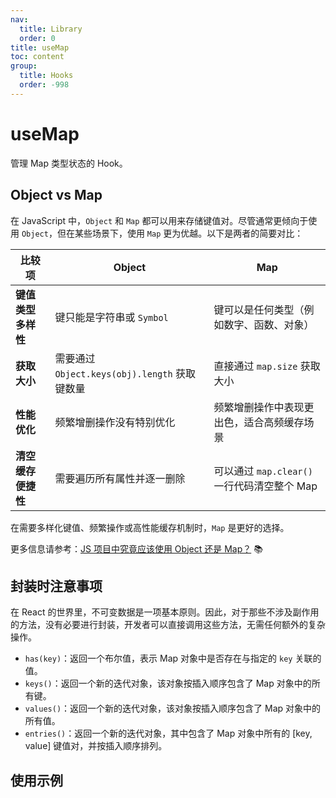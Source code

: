 ```yaml
---
nav:
  title: Library
  order: 0
title: useMap
toc: content
group:
  title: Hooks
  order: -998
---
```


# useMap

管理 Map 类型状态的 Hook。

## Object vs Map

在 JavaScript 中，`Object` 和 `Map` 都可以用来存储键值对。尽管通常更倾向于使用 `Object`，但在某些场景下，使用 `Map` 更为优越。以下是两者的简要对比：

| 比较项             | Object                                        | Map                                         |
| ------------------ | --------------------------------------------- | ------------------------------------------- |
| **键值类型多样性** | 键只能是字符串或 `Symbol`                     | 键可以是任何类型（例如数字、函数、对象）    |
| **获取大小**       | 需要通过 `Object.keys(obj).length` 获取键数量 | 直接通过 `map.size` 获取大小                |
| **性能优化**       | 频繁增删操作没有特别优化                      | 频繁增删操作中表现更出色，适合高频缓存场景  |
| **清空缓存便捷性** | 需要遍历所有属性并逐一删除                    | 可以通过 `map.clear()` 一行代码清空整个 Map |

在需要多样化键值、频繁操作或高性能缓存机制时，`Map` 是更好的选择。

更多信息请参考：[JS 项目中究竟应该使用 Object 还是 Map？](https://zhuanlan.zhihu.com/p/358378689) 📚

## 封装时注意事项

在 React 的世界里，不可变数据是一项基本原则。因此，对于那些不涉及副作用的方法，没有必要进行封装，开发者可以直接调用这些方法，无需任何额外的复杂操作。

- `has(key)`：返回一个布尔值，表示 Map 对象中是否存在与指定的 `key` 关联的值。
- `keys()`：返回一个新的迭代对象，该对象按插入顺序包含了 Map 对象中的所有键。
- `values()`：返回一个新的迭代对象，该对象按插入顺序包含了 Map 对象中的所有值。
- `entries()`：返回一个新的迭代对象，其中包含了 Map 对象中所有的 [key, value] 键值对，并按插入顺序排列。

## 使用示例

<code src="./usage/demo1.tsx"></code>
